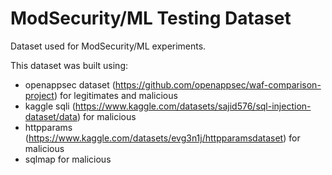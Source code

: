# ModSecurity/ML Testing Dataset
Dataset used for ModSecurity/ML experiments.

This dataset was built using:
- openappsec dataset (https://github.com/openappsec/waf-comparison-project) for legitimates and malicious
- kaggle sqli (https://www.kaggle.com/datasets/sajid576/sql-injection-dataset/data) for malicious
- httpparams (https://www.kaggle.com/datasets/evg3n1j/httpparamsdataset) for malicious
- sqlmap for malicious
